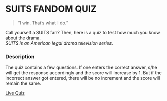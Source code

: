 # SUITS FANDOM QUIZ

> “I win. That’s what I do.” 

Call yourself a SUITS fan? Then, here is a quiz to test how much you know about the drama. <br />
*SUITS is an American legal drama television series.*

### Description
The quiz contains a few questions. If one enters the correct answer, s/he will get the response accordingly and the score will increase by 1. But if the incorrect answer got entered, there will be no increment and the score will remain the same. 

[Live Quiz](https://replit.com/@NeeshuSharma/Mark2-SUITS-fandom-quiz?v=1)



